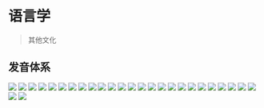 # 语言学

> 其他文化

## 发音体系

![](/image/learn/language/17ABC96B-0DFC-4D0B-A15E-3A2F459ABAF6.jpeg)
![](/image/learn/language/1AB9803C-6133-4851-ABF9-44EEFE211899.jpeg)
![](/image/learn/language/24213EDD-4B8A-4243-AD63-71D98A995886.jpeg)
![](/image/learn/language/2C3011EF-F245-42B1-965C-55D13F291002.jpeg)
![](/image/learn/language/2E19A9AB-4541-410E-8C14-0749FA72D229.jpeg)
![](/image/learn/language/36B58439-6AF2-4B12-9071-C899B7659DFA.jpeg)
![](/image/learn/language/3C06FCE2-1FD5-4A4E-945F-D6BC748AD403.jpeg)
![](/image/learn/language/3D4EDE54-9135-4DED-AA65-175CF8F2389E.jpeg)
![](/image/learn/language/4124716D-38E1-4B42-B812-C115DD01B00B.jpeg)
![](/image/learn/language/5312E282-8508-4451-9055-18405935FA4D.jpeg)
![](/image/learn/language/5526298B-DA20-4DE1-93B3-731CF2BA2255.jpeg)
![](/image/learn/language/621AB0DC-C035-400F-83D0-A06ED3F93118.jpeg)
![](/image/learn/language/71B600C0-5DFB-47C4-9773-14AA42337E98.jpeg)
![](/image/learn/language/72CD659A-E6D0-4643-BFA3-94ED2DF906DA.jpeg)
![](/image/learn/language/7A909C70-208E-44DC-80A7-089EC8C0D890.jpeg)
![](/image/learn/language/7EE74279-C035-4E5A-A1CD-269E1AF10859.jpeg)
![](/image/learn/language/9D91ACA3-797B-4BF4-8E17-4A39FE582893.jpeg)
![](/image/learn/language/9E984A74-4A04-4CB6-BE1D-BEB873CBCB9C.jpeg)
![](/image/learn/language/A6C6AAA7-E6FF-40BE-90BF-B89E88DFB7B4.jpeg)
![](/image/learn/language/B1DEB53B-8603-4E53-B24F-6D0EC0C767AB.jpeg)
![](/image/learn/language/C9ACEC76-7A33-403A-974B-4280A3D62E92.jpeg)
![](/image/learn/language/D233585A-E53D-422F-B7B3-1D18E2AFF69B.jpeg)
![](/image/learn/language/D8C176E3-85B2-46FD-A240-A1DD305F2671.jpeg)
![](/image/learn/language/E95DE784-050A-4A56-A96A-10E603A3B634.jpeg)
![](/image/learn/language/F49FB8A9-A754-4728-9AB1-81048263FF84.jpeg)
![](/image/learn/language/F7FDC489-D19F-485B-BD7B-F10B5F54B6D3.jpeg)
![](/image/learn/language/FED10265-6057-43BB-821F-0A2931E0E669.jpeg)
